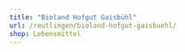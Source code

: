 ```yaml
---
title: "Bioland Hofgut Gaisbühl"
url: /reutlingen/bioland-hofgut-gaisbuehl/
shop: Lebensmittel
---
```

